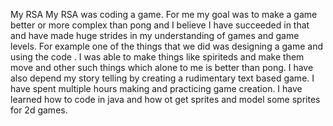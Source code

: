 My RSA
	My RSA was coding a game. For me my goal was to make a game better or more complex than 
 pong and I believe I have succeeded in that 
 and have made huge strides in my understanding of games and game levels. 
 For example one of the things that we did was designing a game and using the code . 
 I was able to make things like spiriteds and make them move and other such things which alone to me is better than pong.
 I have also depend my story telling by creating a rudimentary text based game.
 I have spent multiple hours making and practicing game creation. 
  I have learned how to code in java and how ot get sprites and model some sprites for 2d games. 
